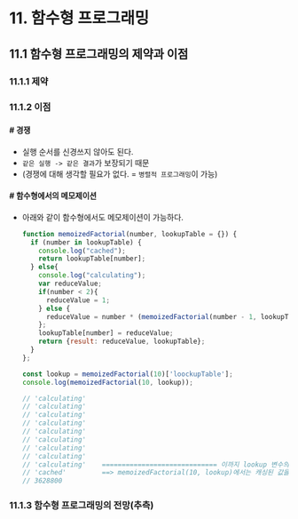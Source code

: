 # 11. 함수형 프로그래밍

## 11.1 함수형 프로그래밍의 제약과 이점

### 11.1.1 제약

### 11.1.2 이점

#### # 경쟁

* 실행 순서를 신경쓰지 않아도 된다.
* `같은 실행 -> 같은 결과`가 보장되기 때문
* (경쟁에 대해 생각할 필요가 없다. = `병렬적 프로그래밍`이 가능)

#### # 함수형에서의 메모제이션

* 아래와 같이 함수형에서도 메모제이션이 가능하다.
  ```javascript
  function memoizedFactorial(number, lookupTable = {}) {
    if (number in lookupTable) {
      console.log("cached");
      return lookupTable[number];
    } else{
      console.log("calculating");
      var reduceValue;
      if(number < 2){
        reduceValue = 1;
      } else {
        reduceValue = number * (memoizedFactorial(number - 1, lookupTable))['result'];
      };
      lookupTable[number] = reduceValue;
      return {result: reduceValue, lookupTable};
    }
  };

  const lookup = memoizedFactorial(10)['loockupTable'];
  console.log(memoizedFactorial(10, lookup));

  // 'calculating'
  // 'calculating'
  // 'calculating'
  // 'calculating'
  // 'calculating'
  // 'calculating'
  // 'calculating'
  // 'calculating'
  // 'calculating'    ============================= 이까지 lookup 변수의 값을 구하는 과정
  // 'cached'         ==> memoizedFactorial(10, lookup)에서는 캐싱된 값을 사용했다.
  // 3628800
  ```

### 11.1.3 함수형 프로그래밍의 전망(추측)